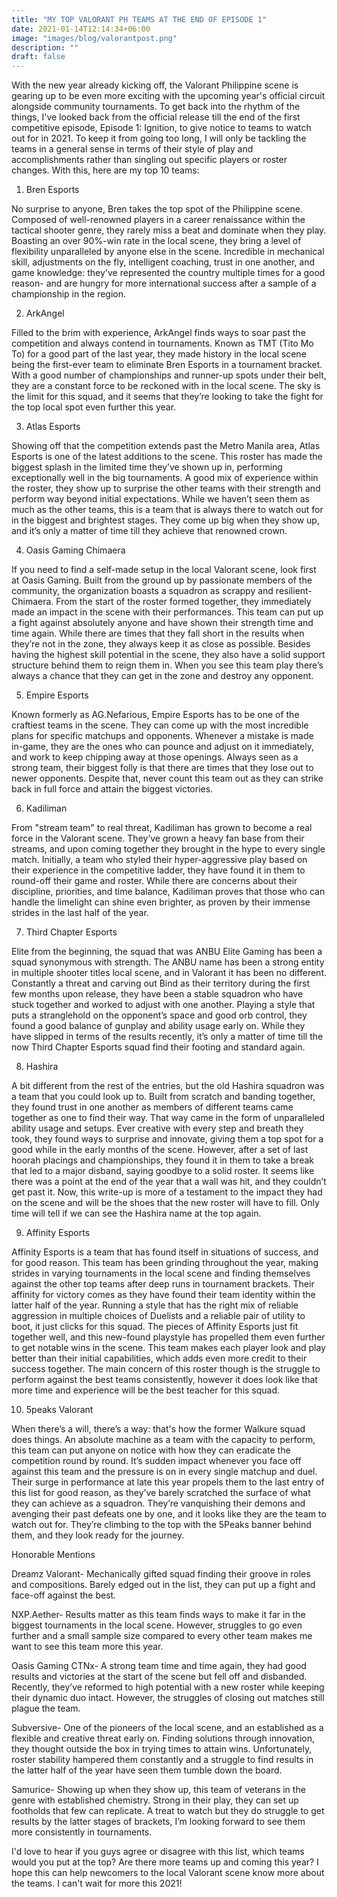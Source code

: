 ```yaml
---
title: "MY TOP VALORANT PH TEAMS AT THE END OF EPISODE 1"
date: 2021-01-14T12:14:34+06:00
image: "images/blog/valorantpost.png"
description: ""
draft: false
---
```


With the new year already kicking off, the Valorant Philippine scene is gearing up to be even more exciting with the upcoming year's official circuit alongside community tournaments. To get back into the rhythm of the things, I've looked back from the official release till the end of the first competitive episode, Episode 1: Ignition, to give notice to teams to watch out for in 2021. To keep it from going too long, I will only be tackling the teams in a general sense in terms of their style of play and accomplishments rather than singling out specific players or roster changes. With this, here are my top 10 teams:

1. Bren Esports

No surprise to anyone, Bren takes the top spot of the Philippine scene. Composed of well-renowned players in a career renaissance within the tactical shooter genre, they rarely miss a beat and dominate when they play. Boasting an over 90%-win rate in the local scene, they bring a level of flexibility unparalleled by anyone else in the scene. Incredible in mechanical skill, adjustments on the fly, intelligent coaching, trust in one another, and game knowledge: they've represented the country multiple times for a good reason- and are hungry for more international success after a sample of a championship in the region.

2. ArkAngel

Filled to the brim with experience, ArkAngel finds ways to soar past the competition and always contend in tournaments. Known as TMT (Tito Mo To) for a good part of the last year, they made history in the local scene being the first-ever team to eliminate Bren Esports in a tournament bracket. With a good number of championships and runner-up spots under their belt, they are a constant force to be reckoned with in the local scene. The sky is the limit for this squad, and it seems that they’re looking to take the fight for the top local spot even further this year.

3. Atlas Esports

Showing off that the competition extends past the Metro Manila area, Atlas Esports is one of the latest additions to the scene. This roster has made the biggest splash in the limited time they’ve shown up in, performing exceptionally well in the big tournaments. A good mix of experience within the roster, they show up to surprise the other teams with their strength and perform way beyond initial expectations. While we haven’t seen them as much as the other teams, this is a team that is always there to watch out for in the biggest and brightest stages. They come up big when they show up, and it’s only a matter of time till they achieve that renowned crown.

4. Oasis Gaming Chimaera

If you need to find a self-made setup in the local Valorant scene, look first at Oasis Gaming. Built from the ground up by passionate members of the community, the organization boasts a squadron as scrappy and resilient- Chimaera. From the start of the roster formed together, they immediately made an impact in the scene with their performances. This team can put up a fight against absolutely anyone and have shown their strength time and time again. While there are times that they fall short in the results when they’re not in the zone, they always keep it as close as possible. Besides having the highest skill potential in the scene, they also have a solid support structure behind them to reign them in. When you see this team play there’s always a chance that they can get in the zone and destroy any opponent.

5. Empire Esports

Known formerly as AG.Nefarious, Empire Esports has to be one of the craftiest teams in the scene. They can come up with the most incredible plans for specific matchups and opponents. Whenever a mistake is made in-game, they are the ones who can pounce and adjust on it immediately, and work to keep chipping away at those openings. Always seen as a strong team, their biggest folly is that there are times that they lose out to newer opponents. Despite that, never count this team out as they can strike back in full force and attain the biggest victories.

6. Kadiliman

From "stream team" to real threat, Kadiliman has grown to become a real force in the Valorant scene. They’ve grown a heavy fan base from their streams, and upon coming together they brought in the hype to every single match. Initially, a team who styled their hyper-aggressive play based on their experience in the competitive ladder, they have found it in them to round-off their game and roster. While there are concerns about their discipline, priorities, and time balance, Kadiliman proves that those who can handle the limelight can shine even brighter, as proven by their immense strides in the last half of the year.

7. Third Chapter Esports

Elite from the beginning, the squad that was ANBU Elite Gaming has been a squad synonymous with strength. The ANBU name has been a strong entity in multiple shooter titles local scene, and in Valorant it has been no different. Constantly a threat and carving out Bind as their territory during the first few months upon release, they have been a stable squadron who have stuck together and worked to adjust with one another. Playing a style that puts a stranglehold on the opponent’s space and good orb control, they found a good balance of gunplay and ability usage early on. While they have slipped in terms of the results recently, it’s only a matter of time till the now Third Chapter Esports squad find their footing and standard again.

8. Hashira

A bit different from the rest of the entries, but the old Hashira squadron was a team that you could look up to. Built from scratch and banding together, they found trust in one another as members of different teams came together as one to find their way. That way came in the form of unparalleled ability usage and setups. Ever creative with every step and breath they took, they found ways to surprise and innovate, giving them a top spot for a good while in the early months of the scene. However, after a set of last hoorah placings and championships, they found it in them to take a break that led to a major disband, saying goodbye to a solid roster. It seems like there was a point at the end of the year that a wall was hit, and they couldn’t get past it. Now, this write-up is more of a testament to the impact they had on the scene and will be the shoes that the new roster will have to fill. Only time will tell if we can see the Hashira name at the top again.

9. Affinity Esports

Affinity Esports is a team that has found itself in situations of success, and for good reason. This team has been grinding throughout the year, making strides in varying tournaments in the local scene and finding themselves against the other top teams after deep runs in tournament brackets. Their affinity for victory comes as they have found their team identity within the latter half of the year. Running a style that has the right mix of reliable aggression in multiple choices of Duelists and a reliable pair of utility to boot, it just clicks for this squad. The pieces of Affinity Esports just fit together well, and this new-found playstyle has propelled them even further to get notable wins in the scene. This team makes each player look and play better than their initial capabilities, which adds even more credit to their success together. The main concern of this roster though is the struggle to perform against the best teams consistently, however it does look like that more time and experience will be the best teacher for this squad.

10. 5peaks Valorant

When there’s a will, there’s a way: that's how the former Walkure squad does things. An absolute machine as a team with the capacity to perform, this team can put anyone on notice with how they can eradicate the competition round by round. It’s sudden impact whenever you face off against this team and the pressure is on in every single matchup and duel. Their surge in performance at late this year propels them to the last entry of this list for good reason, as they’ve barely scratched the surface of what they can achieve as a squadron. They’re vanquishing their demons and avenging their past defeats one by one, and it looks like they are the team to watch out for. They’re climbing to the top with the 5Peaks banner behind them, and they look ready for the journey.

Honorable Mentions

Dreamz Valorant- Mechanically gifted squad finding their groove in roles and compositions. Barely edged out in the list, they can put up a fight and face-off against the best.

NXP.Aether- Results matter as this team finds ways to make it far in the biggest tournaments in the local scene. However, struggles to go even further and a small sample size compared to every other team makes me want to see this team more this year.

Oasis Gaming CTNx- A strong team time and time again, they had good results and victories at the start of the scene but fell off and disbanded. Recently, they’ve reformed to high potential with a new roster while keeping their dynamic duo intact. However, the struggles of closing out matches still plague the team.

Subversive- One of the pioneers of the local scene, and an established as a flexible and creative threat early on. Finding solutions through innovation, they thought outside the box in trying times to attain wins. Unfortunately, roster stability hampered them constantly and a struggle to find results in the latter half of the year have seen them tumble down the board.

Samurice- Showing up when they show up, this team of veterans in the genre with established chemistry. Strong in their play, they can set up footholds that few can replicate. A treat to watch but they do struggle to get results by the latter stages of brackets, I’m looking forward to see them more consistently in tournaments.

I'd love to hear if you guys agree or disagree with this list, which teams would you put at the top? Are there more teams up and coming this year? I hope this can help newcomers to the local Valorant scene know more about the teams. I can't wait for more this 2021!
